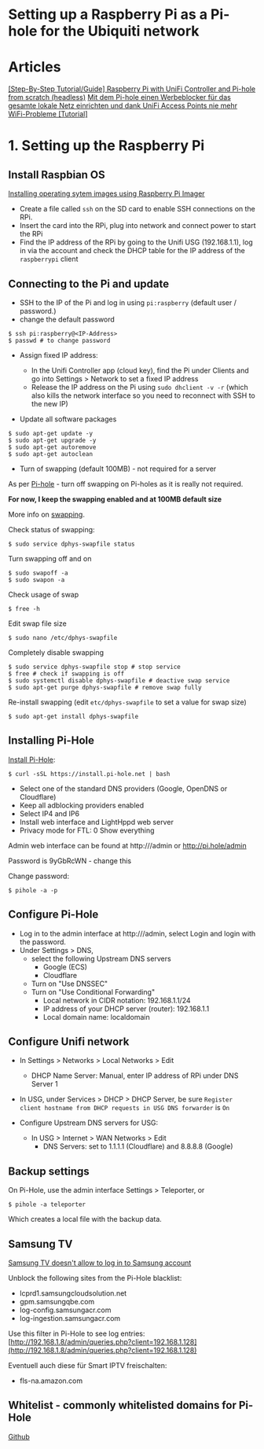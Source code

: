 # Setting up a Raspberry Pi as a Pi-hole for the Ubiquiti network

# Articles

[[Step-By-Step Tutorial/Guide] Raspberry Pi with UniFi Controller and Pi-hole from scratch (headless)](https://community.ui.com/questions/Step-By-Step-Tutorial-Guide-Raspberry-Pi-with-UniFi-Controller-and-Pi-hole-from-scratch-headless/e8a24143-bfb8-4a61-973d-0b55320101dc)
[Mit dem Pi-hole einen Werbeblocker für das gesamte lokale Netz einrichten und dank UniFi Access Points nie mehr WiFi-Probleme [Tutorial]](https://medium.com/@natterstefan/mit-dem-pi-hole-einen-werbeblocker-f%C3%BCr-das-gesamte-lokale-netz-einrichten-und-mit-unifi-access-5f087a13ff5a)

# 1. Setting up the Raspberry Pi

## Install Raspbian OS

[Installing operating sytem images using Raspberry Pi Imager](https://www.raspberrypi.org/documentation/installation/installing-images/README.md)

- Create a file called `ssh` on the SD card to enable SSH connections on the RPi.
- Insert the card into the RPi, plug into network and connect power to start the RPi
- Find the IP address of the RPi by going to the Unifi USG (192.168.1.1), log in via the account and check the DHCP table for the IP address of the `raspberrypi` client

## Connecting to the Pi and update

- SSH to the IP of the Pi and log in using `pi:raspberry` (default user / password.)
- change the default password

```console
$ ssh pi:raspberry@<IP-Address>
$ passwd # to change password
```

- Assign fixed IP address:
    - In the Unifi Controller app (cloud key), find the Pi under Clients and go into Settings > Network to set a fixed IP address
    - Release the IP address on the Pi using `sudo dhclient -v -r` (which also kills the network interface so you need to reconnect with SSH to the new IP)

- Update all software packages

```console
$ sudo apt-get update -y
$ sudo apt-get upgrade -y
$ sudo apt-get autoremove
$ sudo apt-get autoclean
```

- Turn of swapping (default 100MB) - not required for a server

As per [Pi-hole](https://discourse.pi-hole.net/t/pi-hole-sd-card-schonung/12727/24) - turn off swapping on Pi-holes as it is really not required.

**For now, I keep the swapping enabled and at 100MB default size**

More info on [swapping](https://www.elektronik-kompendium.de/sites/raspberry-pi/2002131.htm).

Check status of swapping:

```console
$ sudo service dphys-swapfile status
```

Turn swapping off and on

```console
$ sudo swapoff -a
$ sudo swapon -a
```

Check usage of swap

```console
$ free -h
```

Edit swap file size

```console
$ sudo nano /etc/dphys-swapfile
```

Completely disable swapping

```console
$ sudo service dphys-swapfile stop # stop service
$ free # check if swapping is off
$ sudo systemctl disable dphys-swapfile # deactive swap service
$ sudo apt-get purge dphys-swapfile # remove swap fully
```

Re-install swapping (edit `etc/dphys-swapfile` to set a value for swap size)

```console
$ sudo apt-get install dphys-swapfile
```

## Installing Pi-Hole

[Install Pi-Hole](https://github.com/pi-hole/pi-hole/#one-step-automated-install):

```console
$ curl -sSL https://install.pi-hole.net | bash
```

- Select one of the standard DNS providers (Google, OpenDNS or Cloudflare)
- Keep all adblocking providers enabled
- Select IP4 and IP6
- Install web interface and LightHppd web server
- Privacy mode for FTL: 0 Show everything

Admin web interface can be found at http://<IP of RPi>/admin or http://pi.hole/admin

Password is 9yGbRcWN - change this

Change password:

```console
$ pihole -a -p
```

## Configure Pi-Hole

- Log in to the admin interface at http://<IP of RPi>/admin, select Login and login with the password.
- Under Settings > DNS, 
    - select the following Upstream DNS servers
        - Google (ECS)
        - Cloudflare
    - Turn on "Use DNSSEC"
    - Turn on "Use Conditional Forwarding"
        - Local network in CIDR notation: 192.168.1.1/24
        - IP address of your DHCP server (router): 192.168.1.1
        - Local domain name: localdomain

## Configure Unifi network

- In Settings > Networks > Local Networks > Edit
    - DHCP Name Server: Manual, enter IP address of RPi under DNS Server 1

- In USG, under Services > DHCP > DHCP Server, be sure `Register client hostname from DHCP requests in USG DNS forwarder` is `On`

- Configure Upstream DNS servers for USG:
    - In USG > Internet > WAN Networks > Edit
        - DNS Servers: set to 1.1.1.1 (Cloudflare) and 8.8.8.8 (Google)


## Backup settings

On Pi-Hole, use the admin interface Settings > Teleporter, or

```console
$ pihole -a teleporter
```

Which creates a local file with the backup data.

## Samsung TV

[Samsung TV doesn't allow to log in to Samsung account](https://us.community.samsung.com/t5/4k-8k-and-Other-TVs/Unable-to-connect-to-the-samsung-server-Check-your-network/td-p/460803/page/4)

Unblock the following sites from the Pi-Hole blacklist:
- lcprd1.samsungcloudsolution.net
- gpm.samsungqbe.com
- log-config.samsungacr.com
- log-ingestion.samsungacr.com

Use this filter in Pi-Hole to see log entries: [http://192.168.1.8/admin/queries.php?client=192.168.1.128](http://192.168.1.8/admin/queries.php?client=192.168.1.128)

Eventuell auch diese für Smart IPTV freischalten:
- fls-na.amazon.com

## Whitelist - commonly whitelisted domains for Pi-Hole

[Github](https://github.com/anudeepND/whitelist)